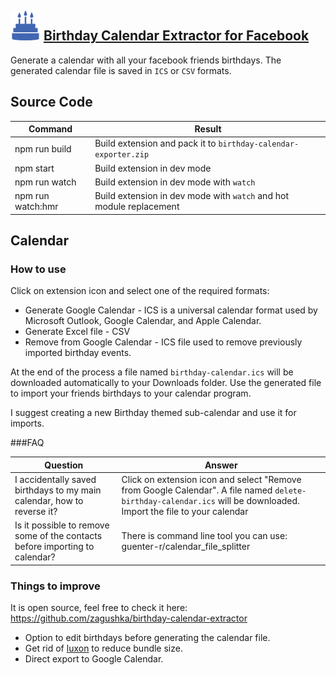 ## ![Birthday Calendar Extractor for Facebook](public/icons/icon.48.png) [Birthday Calendar Extractor for Facebook](https://chrome.google.com/webstore/detail/birthday-calendar-extract/imielmggcccenhgncmpjlehemlinhjjo)

Generate a calendar with all your facebook friends birthdays.
The generated calendar file is saved in `ICS` or `CSV` formats.

## Source Code
| Command  | Result |
|---|---|
| npm run build | Build extension and pack it to `birthday-calendar-exporter.zip` |  
| npm start | Build extension in dev mode |  
| npm run watch | Build extension in dev mode with `watch` |  
| npm run watch:hmr | Build extension in dev mode with `watch` and hot module replacement |  

## Calendar

### How to use
Click on extension icon and select one of the required formats:
- Generate Google Calendar - ICS is a universal calendar format used by Microsoft Outlook, Google Calendar, and Apple Calendar.
- Generate Excel file - CSV
- Remove from Google Calendar - ICS file used to remove previously imported birthday events.

At the end of the process a file named `birthday-calendar.ics` will be downloaded automatically to your Downloads folder.
Use the generated file to import your friends birthdays to your calendar program.

I suggest creating a new Birthday themed sub-calendar and use it for imports.

###FAQ

| Question | Answer |
|---|---|
| I accidentally saved birthdays to my main calendar, how to reverse it? | Click on extension icon and select "Remove from Google Calendar". A file named `delete-birthday-calendar.ics` will be downloaded. Import the file to your calendar |
| Is it possible to remove some of the contacts before importing to calendar? | There is command line tool you can use: guenter-r/calendar_file_splitter |


### Things to improve
It is open source, feel free to check it here: https://github.com/zagushka/birthday-calendar-extractor
* Option to edit birthdays before generating the calendar file.
* Get rid of [luxon](https://moment.github.io/luxon/) to reduce bundle size.
* Direct export to Google Calendar.

